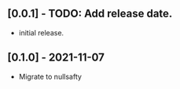 ## [0.0.1] - TODO: Add release date.

* initial release.

## [0.1.0] - 2021-11-07
*  Migrate to nullsafty